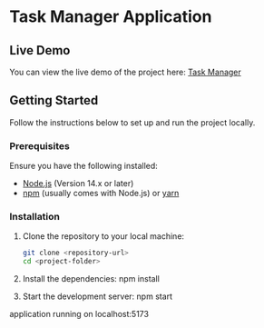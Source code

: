 # Task Manager Application

## Live Demo
You can view the live demo of the project here: [Task Manager](https://naveed-task-manager.netlify.app/)

## Getting Started

Follow the instructions below to set up and run the project locally.

### Prerequisites

Ensure you have the following installed:
- [Node.js](https://nodejs.org/) (Version 14.x or later)
- [npm](https://www.npmjs.com/) (usually comes with Node.js) or [yarn](https://yarnpkg.com/)

### Installation

1. Clone the repository to your local machine:
   ```bash
   git clone <repository-url>
   cd <project-folder>

2. Install the dependencies:
npm install

3. Start the development server:
npm start

application running on localhost:5173
